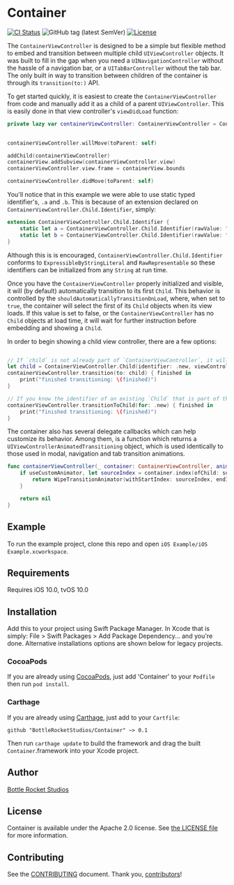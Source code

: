 # Container

[![CI Status](http://img.shields.io/travis/bottlerocketstudios/Container.svg?style=flat)](https://travis-ci.org/bottlerocketstudios/Container)
![GitHub tag (latest SemVer)](https://img.shields.io/github/v/tag/bottlerocketstudios/Container)
[![License](https://img.shields.io/github/license/bottlerocketstudios/Container)](LICENSE)

The `ContainerViewController` is designed to be a simple but flexible method to embed and transition between multiple child `UIViewController` objects. It was built to fill in the gap when you need a `UINavigationController` without the hassle of a navigation bar, or a `UITabBarController` without the tab bar. The only built in way to transition between children of the container is through its `transition(to:)` API.

To get started quickly, it is easiest to create the `ContainerViewController` from code and manually add it as a child of a parent `UIViewController`. This is easily done in that view controller's `viewDidLoad` function:

``` swift
private lazy var containerViewController: ContainerViewController = ContainerViewController(children: [.init(identifier: .a, viewController: controllerA), 
                                                                                                       .init(identifier: .b, viewController: controllerB)], delegate: self)

containerViewController.willMove(toParent: self)

addChild(containerViewController)
containerView.addSubview(containerViewController.view)
containerViewController.view.frame = containerView.bounds

containerViewController.didMove(toParent: self)
```

You'll notice that in this example we were able to use static typed identifier's, `.a` and `.b`. This is because of an extension declared on `ContainerViewController.Child.Identifier`, simply:

``` swift
extension ContainerViewController.Child.Identifier {
    static let a = ContainerViewController.Child.Identifier(rawValue: "A")
    static let b = ContainerViewController.Child.Identifier(rawValue: "B")
}
```

Although this is is encouraged, `ContainerViewController.Child.Identifier` conforms to `ExpressibleByStringLiteral` and `RawRepresentable` so these identifiers can be initialized from any `String` at run time.

Once you have the `ContainerViewController` properly initialized and visible, it will (by default) automatically transition to its first `Child`. This behavior is controlled by the `shouldAutomaticallyTransitionOnLoad`, where, when set to `true`, the container will select the first of its `Child` objects when its view loads. If this value is set to false, or the `ContainerViewController` has no `Child` objects at load time, it will wait for further instruction before embedding and showing a `Child`.

In order to begin showing a child view controller, there are a few options:

``` swift

// If `child` is not already part of `ContainerViewController`, it will be added before it is displayed
let child = ContainerViewController.Child(identifier: .new, viewController: someViewController)
containerViewController.transition(to: child) { finished in
    print("finished transitioning: \(finished)")
}

// If you know the identifier of an existing `Child` that is part of the container, you can alternatively request it:
containerViewController.transitionToChild(for: .new) { finished in
    print("finished transitioning: \(finished)")
}
```

The container also has several delegate callbacks which can help customize its behavior. Among them, is a function which returns a `UIViewControllerAnimatedTransitioning` object, which is used identically to those used in modal, navigation and tab transition animations.

``` swift
func containerViewController(_ container: ContainerViewController, animationControllerForTransitionFrom source: Child, to destination: Child) -> UIViewControllerAnimatedTransitioning? {
    if useCustomAnimator, let sourceIndex = container.index(ofChild: source.viewController), let destinationIndex = container.index(ofChild: destination.viewController) {
        return WipeTransitionAnimator(withStartIndex: sourceIndex, endIndex: destinationIndex)
    }

    return nil
}
``` 

## Example

To run the example project, clone this repo and open `iOS Example/iOS Example.xcworkspace`.

## Requirements

Requires iOS 10.0, tvOS 10.0


## Installation

Add this to your project using Swift Package Manager. In Xcode that is simply: File > Swift Packages > Add Package Dependency... and you're done. Alternative installations options are shown below for legacy projects.

### CocoaPods

If you are already using [CocoaPods](http://cocoapods.org), just add 'Container' to your `Podfile` then run `pod install`.

### Carthage

If you are already using [Carthage](https://github.com/Carthage/Carthage), just add to your `Cartfile`:

```ogdl
github "BottleRocketStudios/Container" ~> 0.1
```

Then run `carthage update` to build the framework and drag the built `Container`.framework into your Xcode project.


## Author

[Bottle Rocket Studios](https://www.bottlerocketstudios.com/)


## License

Container is available under the Apache 2.0 license. See [the LICENSE file](LICENSE) for more information.


## Contributing

See the [CONTRIBUTING] document. Thank you, [contributors]!

[CONTRIBUTING]: CONTRIBUTING.md
[contributors]: https://github.com/BottleRocketStudios/iOS-KeyboardSupport/graphs/contributors
